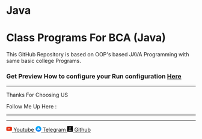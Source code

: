 # Java
<h1>Class Programs For BCA (Java)</h1>
This GitHub Repository is based on OOP's based JAVA Programming with same basic college Programs.


<h3>Get Preview How to configure your Run configuration <a href="https://akashkinhaak.github.io/Java/config.html">Here</a></h3>


<hr>
Thanks For Choosing US
<br>

Follow Me Up Here : <br>

<hr><hr>
<a href= "https://www.youtube.com/channel/UC_8qig19f7fZ9LrAWYPATOQ" > <img src=" https://github.com/akashkinhaak/PDFViewer/blob/main/images/yt.jpg " height="15" width="15"> Youtube </a> 
<a href= "https://t.me/akgames25 " > <img src="https://github.com/akashkinhaak/PDFViewer/blob/main/images/tele.jpg " height="15" width="15" > Telegram </a> 
<a href= "https://github.com/akashkinhaak " > <img src=" https://github.com/akashkinhaak/PDFViewer/blob/main/images/git.jpg " height="15" width="15" > Github </a>
